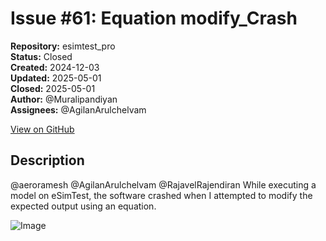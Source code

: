 # Issue #61: Equation modify_Crash

**Repository:** esimtest_pro  
**Status:** Closed  
**Created:** 2024-12-03  
**Updated:** 2025-05-01  
**Closed:** 2025-05-01  
**Author:** @Muralipandiyan  
**Assignees:** @AgilanArulchelvam  

[View on GitHub](https://github.com/Simtestlab/esimtest_pro/issues/61)

## Description

@aeroramesh @AgilanArulchelvam @RajavelRajendiran 
While executing a model on eSimTest, the software crashed when I attempted to modify the expected output using an equation.

![Image](https://github.com/user-attachments/assets/4a7f13df-6bdb-45bf-bc19-c0d0228d5d8d)